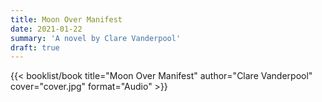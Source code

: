 ```yaml
---
title: Moon Over Manifest
date: 2021-01-22
summary: 'A novel by Clare Vanderpool'
draft: true
---
```


{{< booklist/book
title="Moon Over Manifest"
author="Clare Vanderpool"
cover="cover.jpg"
format="Audio" >}}
